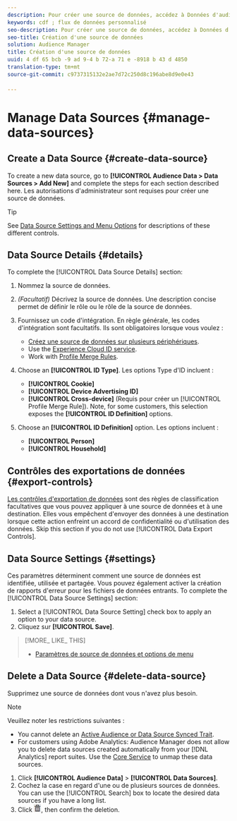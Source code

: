 ```yaml
---
description: Pour créer une source de données, accédez à Données d'audience > Sources de données > Ajouter nouveau et suivez les étapes de chaque section décrite ici. Les autorisations d'administrateur sont requises pour créer une source de données.
keywords: cdf ; flux de données personnalisé
seo-description: Pour créer une source de données, accédez à Données d'audience > Sources de données > Ajouter nouveau et suivez les étapes de chaque section décrite ici. Les autorisations d'administrateur sont requises pour créer une source de données.
seo-title: Création d'une source de données
solution: Audience Manager
title: Création d'une source de données
uuid: 4 df 65 bcb -9 ad 9-4 b 72-a 71 e -8918 b 43 d 4850
translation-type: tm+mt
source-git-commit: c9737315132e2ae7d72c250d8c196abe8d9e0e43

---
```



# Manage Data Sources {#manage-data-sources}

## Create a Data Source {#create-data-source}

To create a new data source, go to **[!UICONTROL Audience Data > Data Sources > Add New]** and complete the steps for each section described here. Les autorisations d&#39;administrateur sont requises pour créer une source de données.

<!-- create-datasource.xml -->

>[!TIP]
>
>See [Data Source Settings and Menu Options](../features/datasources-list-and-settings.md#settings-menu-options) for descriptions of these different controls.

## Data Source Details {#details}

To complete the [!UICONTROL Data Source Details] section:

1. Nommez la source de données.
1. *(Facultatif)* Décrivez la source de données. Une description concise permet de définir le rôle ou le rôle de la source de données.
1. Fournissez un code d&#39;intégration. En règle générale, les codes d&#39;intégration sont facultatifs. Ils sont obligatoires lorsque vous voulez :

   * [Créez une source de données sur plusieurs périphériques](../features/profile-merge-rules/merge-rules-start.md#create-data-source).
   * Use the [Experience Cloud ID service](https://marketing.adobe.com/resources/help/en_US/mcvid/).
   * Work with [Profile Merge Rules](../features/profile-merge-rules/merge-rules-start.md).

1. Choose an **[!UICONTROL ID Type]**. Les options Type d&#39;ID incluent :

   * **[!UICONTROL Cookie]**
   * **[!UICONTROL Device Advertising ID]**
   * **[!UICONTROL Cross-device]** (Requis pour créer un [!UICONTROL Profile Merge Rule]). Note, for some customers, this selection exposes the **[!UICONTROL ID Definition]** options.

1. Choose an **[!UICONTROL ID Definition]** option. Les options incluent :

   * **[!UICONTROL Person]**
   * **[!UICONTROL Household]**

## Contrôles des exportations de données {#export-controls}

[Les contrôles d&#39;exportation de données](../features/data-export-controls.md) sont des règles de classification facultatives que vous pouvez appliquer à une source de données et à une destination. Elles vous empêchent d&#39;envoyer des données à une destination lorsque cette action enfreint un accord de confidentialité ou d&#39;utilisation des données. Skip this section if you do not use [!UICONTROL Data Export Controls].

## Data Source Settings {#settings}

Ces paramètres déterminent comment une source de données est identifiée, utilisée et partagée. Vous pouvez également activer la création de rapports d&#39;erreur pour les fichiers de données entrants. To complete the [!UICONTROL Data Source Settings] section:

1. Select a [!UICONTROL Data Source Setting] check box to apply an option to your data source.
2. Cliquez sur **[!UICONTROL Save]**.

>[!MORE_ LIKE_ THIS]
>
>* [Paramètres de source de données et options de menu](../features/datasources-list-and-settings.md#settings-menu-options)


## Delete a Data Source {#delete-data-source}

<!-- t_datasource_delete.xml -->

Supprimez une source de données dont vous n&#39;avez plus besoin.

>[!NOTE]
>
>Veuillez noter les restrictions suivantes :
>
>* You cannot delete an [Active Audience or Data Source Synced Trait](../features/traits/client-activity-synced-audience-traits.md).
>* For customers using Adobe Analytics: Audience Manager does not allow you to delete data sources created automatically from your [!DNL Analytics] report suites. Use the [Core Service](https://marketing.adobe.com/resources/help/en_US/mcloud/) to unmap these data sources.


1. Click **[!UICONTROL Audience Data]** &gt; **[!UICONTROL Data Sources]**.
1. Cochez la case en regard d&#39;une ou de plusieurs sources de données.
You can use the [!UICONTROL Search] box to locate the desired data sources if you have a long list.
1. Click  ![](assets/icon_trash.png), then confirm the deletion.